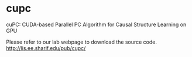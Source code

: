 # cupc
cuPC: CUDA-based Parallel PC Algorithm for Causal Structure Learning on GPU

Please refer to our lab webpage to download the source code.
http://lis.ee.sharif.edu/pub/cupc/
